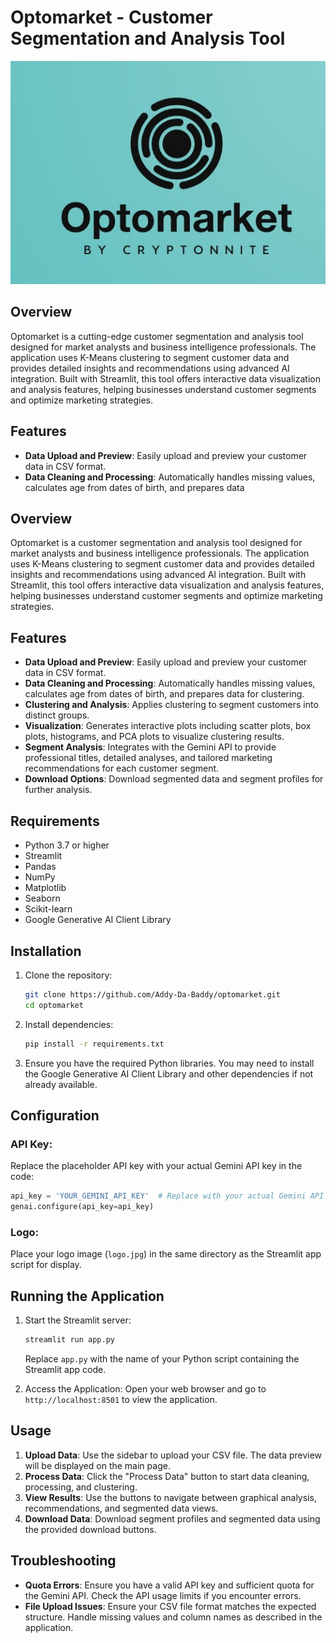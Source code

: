# Optomarket - Customer Segmentation and Analysis Tool

![Optomarket Logo](https://github.com/Addy-Da-Baddy/Optomarket/blob/main/logo.jpg)

## Overview

Optomarket is a cutting-edge customer segmentation and analysis tool designed for market analysts and business intelligence professionals. The application uses K-Means clustering to segment customer data and provides detailed insights and recommendations using advanced AI integration. Built with Streamlit, this tool offers interactive data visualization and analysis features, helping businesses understand customer segments and optimize marketing strategies.

## Features

- **Data Upload and Preview**: Easily upload and preview your customer data in CSV format.
- **Data Cleaning and Processing**: Automatically handles missing values, calculates age from dates of birth, and prepares data

## Overview

Optomarket is a customer segmentation and analysis tool designed for market analysts and business intelligence professionals. The application uses K-Means clustering to segment customer data and provides detailed insights and recommendations using advanced AI integration. Built with Streamlit, this tool offers interactive data visualization and analysis features, helping businesses understand customer segments and optimize marketing strategies.

## Features

- **Data Upload and Preview**: Easily upload and preview your customer data in CSV format.
- **Data Cleaning and Processing**: Automatically handles missing values, calculates age from dates of birth, and prepares data for clustering.
- **Clustering and Analysis**: Applies clustering to segment customers into distinct groups.
- **Visualization**: Generates interactive plots including scatter plots, box plots, histograms, and PCA plots to visualize clustering results.
- **Segment Analysis**: Integrates with the Gemini API to provide professional titles, detailed analyses, and tailored marketing recommendations for each customer segment.
- **Download Options**: Download segmented data and segment profiles for further analysis.

## Requirements

- Python 3.7 or higher
- Streamlit
- Pandas
- NumPy
- Matplotlib
- Seaborn
- Scikit-learn
- Google Generative AI Client Library

## Installation

1. Clone the repository:
   ```bash
   git clone https://github.com/Addy-Da-Baddy/optomarket.git
   cd optomarket
   ```

2. Install dependencies:
   ```bash
   pip install -r requirements.txt
   ```

3. Ensure you have the required Python libraries. You may need to install the Google Generative AI Client Library and other dependencies if not already available.

## Configuration

### API Key:
Replace the placeholder API key with your actual Gemini API key in the code:

```python
api_key = 'YOUR_GEMINI_API_KEY'  # Replace with your actual Gemini API key
genai.configure(api_key=api_key)
```

### Logo:
Place your logo image (`logo.jpg`) in the same directory as the Streamlit app script for display.

## Running the Application

1. Start the Streamlit server:
   ```bash
   streamlit run app.py
   ```
   Replace `app.py` with the name of your Python script containing the Streamlit app code.

2. Access the Application:
   Open your web browser and go to `http://localhost:8501` to view the application.

## Usage

1. **Upload Data**: Use the sidebar to upload your CSV file. The data preview will be displayed on the main page.
2. **Process Data**: Click the "Process Data" button to start data cleaning, processing, and clustering.
3. **View Results**: Use the buttons to navigate between graphical analysis, recommendations, and segmented data views.
4. **Download Data**: Download segment profiles and segmented data using the provided download buttons.

## Troubleshooting

- **Quota Errors**: Ensure you have a valid API key and sufficient quota for the Gemini API. Check the API usage limits if you encounter errors.
- **File Upload Issues**: Ensure your CSV file format matches the expected structure. Handle missing values and column names as described in the application.
